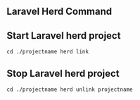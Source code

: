 ## Laravel Herd Command


## Start Laravel herd project
``cd ./projectname
herd link``

## Stop Laravel herd project
``cd ./projectname
herd unlink projectname``
